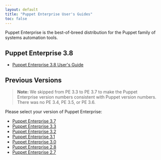 ```yaml
---
layout: default
title: "Puppet Enterprise User's Guides"
toc: false
---
```


Puppet Enterprise is the best-of-breed distribution for the Puppet family of systems automation tools.

Puppet Enterprise 3.8
-----

* [Puppet Enterprise 3.8 User's Guide](./3.8)

Previous Versions
-----

> **Note:** We skipped from PE 3.3 to PE 3.7 to make the Puppet Enterprise version numbers consistent with Puppet version numbers. There was no PE 3.4, PE 3.5, or PE 3.6.

Please select your version of Puppet Enterprise:

* [Puppet Enterprise 3.7](./3.7)
* [Puppet Enterprise 3.3](./3.3)
* [Puppet Enterprise 3.2](./3.2)
* [Puppet Enterprise 3.1](./3.1)
* [Puppet Enterprise 3.0](./3.0)
* [Puppet Enterprise 2.8](./2.8)
* [Puppet Enterprise 2.7](./2.7)

